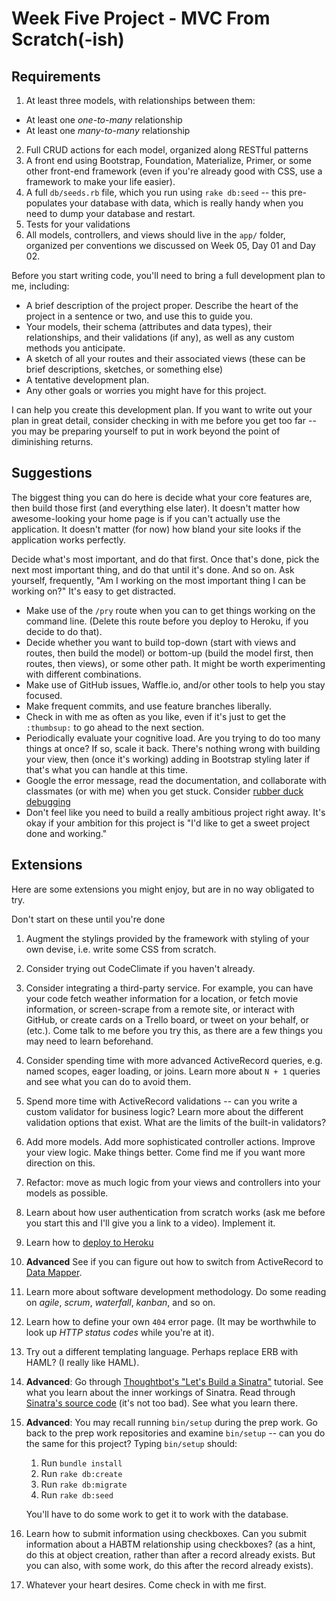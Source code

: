 # Week Five Project - MVC From Scratch(-ish)

## Requirements

1. At least three models, with relationships between them:
  + At least one *one-to-many* relationship
  + At least one *many-to-many* relationship
2. Full CRUD actions for each model, organized along RESTful patterns
3. A front end using Bootstrap, Foundation, Materialize, Primer, or some other
   front-end framework (even if you're already good with CSS, use a framework to
   make your life easier).
4. A full `db/seeds.rb` file, which you run using `rake db:seed` -- this
   pre-populates your database with data, which is really handy when you need to
   dump your database and restart.
5. Tests for your validations
6. All models, controllers, and views should live in the `app/` folder,
   organized per conventions we discussed on Week 05, Day 01 and Day 02.

Before you start writing code, you'll need to bring a full development plan to
me, including:

+ A brief description of the project proper. Describe the heart of the project
  in a sentence or two, and use this to guide you.
+ Your models, their schema (attributes and data types), their relationships,
  and their validations (if any), as well as any custom methods you anticipate.
+ A sketch of all your routes and their associated views (these can be brief
  descriptions, sketches, or something else)
+ A tentative development plan.
+ Any other goals or worries you might have for this project.

I can help you create this development plan. If you want to write out your plan
in great detail, consider checking in with me before you get too far -- you may
be preparing yourself to put in work beyond the point of diminishing returns.

## Suggestions

The biggest thing you can do here is decide what your core features are, then
build those first (and everything else later). It doesn't matter how
awesome-looking your home page is if you can't actually use the application. It
doesn't matter (for now) how bland your site looks if the application works
perfectly.

Decide what's most important, and do that first. Once that's done, pick the next
most important thing, and do that until it's done. And so on. Ask yourself,
frequently, "Am I working on the most important thing I can be working on?" It's
easy to get distracted.

+ Make use of the `/pry` route when you can to get things working on the command
  line. (Delete this route before you deploy to Heroku, if you decide to do
  that).
+ Decide whether you want to build top-down (start with views and routes, then
  build the model) or bottom-up (build the model first, then routes, then
  views), or some other path. It might be worth experimenting with different
  combinations.
+ Make use of GitHub issues, Waffle.io, and/or other tools to help you stay
  focused.
+ Make frequent commits, and use feature branches liberally.
+ Check in with me as often as you like, even if it's just to get the
  `:thumbsup:` to go ahead to the next section.
+ Periodically evaluate your cognitive load. Are you trying to do too many
  things at once? If so, scale it back. There's nothing wrong with building your
  view, then (once it's working) adding in Bootstrap styling later if that's
  what you can handle at this time.
+ Google the error message, read the documentation, and collaborate with
  classmates (or with me) when you get stuck. Consider [rubber duck
  debugging](https://en.wikipedia.org/wiki/Rubber_duck_debugging)
+ Don't feel like you need to build a really ambitious project right away. It's
  okay if your ambition for this project is "I'd like to get a sweet project
  done and working."

## Extensions

Here are some extensions you might enjoy, but are in no way obligated to try.

Don't start on these until you're done

1. Augment the stylings provided by the framework with styling of your own
   devise, i.e. write some CSS from scratch.
2. Consider trying out CodeClimate if you haven't already.
3. Consider integrating a third-party service. For example, you can have your
   code fetch weather information for a location, or fetch movie information, or
   screen-scrape from a remote site, or interact with GitHub, or create cards on
   a Trello board, or tweet on your behalf, or (etc.). Come talk to me before
   you try this, as there are a few things you may need to learn beforehand.
4. Consider spending time with more advanced ActiveRecord queries, e.g. named
   scopes, eager loading, or joins. Learn more about `N + 1` queries and see
   what you can do to avoid them.
5. Spend more time with ActiveRecord validations -- can you write a custom
   validator for business logic? Learn more about the different validation
   options that exist. What are the limits of the built-in validators?
5. Add more models. Add more sophisticated controller actions. Improve your view
   logic. Make things better. Come find me if you want more direction on this.
6. Refactor: move as much logic from your views and controllers into your models
   as possible.
7. Learn about how user authentication from scratch works (ask me before you
   start this and I'll give you a link to a video). Implement it.
8. Learn how to [deploy to
   Heroku](https://devcenter.heroku.com/articles/rack#database-access)
9. **Advanced** See if you can figure out how to switch from ActiveRecord to
   [Data Mapper](http://datamapper.org/).
10. Learn more about software development methodology. Do some reading on
    *agile*, *scrum*, *waterfall*, *kanban*, and so on.
11. Learn how to define your own `404` error page. (It may be worthwhile to look
    up *HTTP status codes* while you're at it).
12. Try out a different templating language. Perhaps replace ERB with HAML? (I
    really like HAML).
13. **Advanced**: Go through [Thoughtbot's "Let's Build a
    Sinatra"](https://robots.thoughtbot.com/lets-build-a-sinatra) tutorial. See
    what you learn about the inner workings of Sinatra. Read through [Sinatra's
    source
    code](https://github.com/sinatra/sinatra/blob/master/lib/sinatra/base.rb)
    (it's not too bad). See what you learn there.
14. **Advanced**: You may recall running `bin/setup` during the prep work. Go
    back to the prep work repositories and examine `bin/setup` -- can you do the
    same for this project? Typing `bin/setup` should:
    1. Run `bundle install`
    2. Run `rake db:create`
    3. Run `rake db:migrate`
    4. Run `rake db:seed`

    You'll have to do some work to get it to work with the database.
14. Learn how to submit information using checkboxes. Can you submit information
    about a HABTM relationship using checkboxes? (as a hint, do this at object
    creation, rather than after a record already exists. But you can also, with
    some work, do this after the record already exists).
14. Whatever your heart desires. Come check in with me first.
